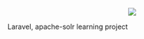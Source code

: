 <p align="center"><img src="https://avatars3.githubusercontent.com/u/5640792"></p>
Laravel, apache-solr learning project
